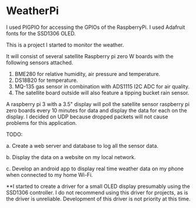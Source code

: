 # WeatherPi

I used PIGPIO for accessing the GPIOs of the RaspberryPi.
I used Adafruit fonts for the SSD1306 OLED.

This is a project I started to monitor the weather.

It will consist of several satellite Raspberry pi zero W boards with the following sensors attached.
1. BME280 for relative humidity, air pressure and temperature.
2. DS18B20 for temperature.
3. MQ-135 gas sensor in combination with ADS1115 I2C ADC for air quality.
4. The satellite board outside will also feature a tipping bucket rain sensor.

A raspberry pi 3 with a 3.5" display will poll the satellite sensor raspberry pi zero boards every 10 minutes for data and display the data for each on the display.
I decided on UDP because dropped packets will not cause problems for this application.

TODO:

a. Create a web server and database to log all the sensor data.

b. Display the data on a website on my local network.

c. Develop an android app to display real time weather data on my phone when connected to my home Wi-Fi.



**I started to create a driver for a small OLED display presumably using the SSD1306 controller.
I do not recommend using this driver for projects, as is the driver is unreliable.
Development of this driver is not priority at this time.
